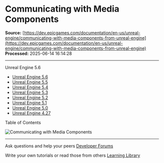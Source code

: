 # Communicating with Media Components

**Source:** [https://dev.epicgames.com/documentation/en-us/unreal-engine/communicating-with-media-components-from-unreal-engine](https://dev.epicgames.com/documentation/en-us/unreal-engine/communicating-with-media-components-from-unreal-engine)  
**Processed:** 2025-06-14 16:14:28

---

Unreal Engine 5.6

-   [Unreal Engine 5.6](/documentation/en-us/unreal-engine/communicating-with-media-components-from-unreal-engine?application_version=5.6)
-   [Unreal Engine 5.5](/documentation/en-us/unreal-engine/communicating-with-media-components-from-unreal-engine?application_version=5.5)
-   [Unreal Engine 5.4](/documentation/en-us/unreal-engine/communicating-with-media-components-from-unreal-engine?application_version=5.4)
-   [Unreal Engine 5.3](/documentation/en-us/unreal-engine/communicating-with-media-components-from-unreal-engine?application_version=5.3)
-   [Unreal Engine 5.2](/documentation/en-us/unreal-engine/communicating-with-media-components-from-unreal-engine?application_version=5.2)
-   [Unreal Engine 5.1](/documentation/en-us/unreal-engine/communicating-with-media-components-from-unreal-engine?application_version=5.1)
-   [Unreal Engine 5.0](/documentation/en-us/unreal-engine/communicating-with-media-components-from-unreal-engine?application_version=5.0)
-   [Unreal Engine 4.27](/documentation/en-us/unreal-engine/communicating-with-media-components-from-unreal-engine?application_version=4.27)

Table of Contents

![Communicating with Media Components](https://dev.epicgames.com/community/api/documentation/image/7a299904-c02c-4d31-abb5-5d54050c470e?resizing_type=fill&width=1920&height=335)

---

Ask questions and help your peers [Developer Forums](https://forums.unrealengine.com/categories?tag=unreal-engine)

Write your own tutorials or read those from others [Learning Library](https://documentation-assets-ssr/community/unreal-engine/learning)